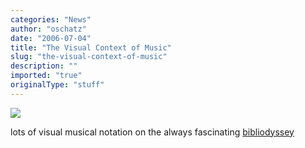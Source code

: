 ```yaml
---
categories: "News"
author: "oschatz"
date: "2006-07-04"
title: "The Visual Context of Music"
slug: "the-visual-context-of-music"
description: ""
imported: "true"
originalType: "stuff"
---
```



![](cantorinus20ad20eorum20instructionem.jpg)

lots of visual musical notation on the always fascinating  [bibliodyssey](http://bibliodyssey.blogspot.com/2006/07/visual-context-of-music.html)